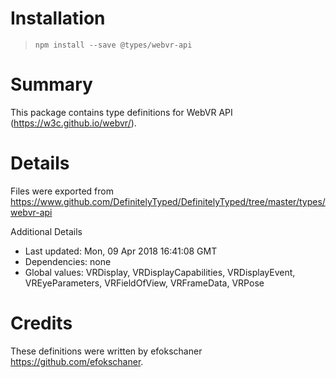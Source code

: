 # Installation
> `npm install --save @types/webvr-api`

# Summary
This package contains type definitions for WebVR API (https://w3c.github.io/webvr/).

# Details
Files were exported from https://www.github.com/DefinitelyTyped/DefinitelyTyped/tree/master/types/webvr-api

Additional Details
 * Last updated: Mon, 09 Apr 2018 16:41:08 GMT
 * Dependencies: none
 * Global values: VRDisplay, VRDisplayCapabilities, VRDisplayEvent, VREyeParameters, VRFieldOfView, VRFrameData, VRPose

# Credits
These definitions were written by efokschaner <https://github.com/efokschaner>.

